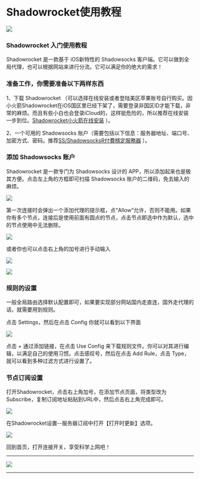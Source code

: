 # Shadowrocket使用教程

[![](https://raw.githubusercontent.com/ss-ssr/shadowrocket/master/files/xhj.jpg)](https://i.shadowrocket.org/)

### Shadowrocket 入门使用教程

Shadowrocket 是一款基于 iOS新特性的 Shadowsocks 客户端。它可以做到全局代理，也可以根据网站来进行分流。它可以满足你的绝大的需求！

### 准备工作，你需要准备以下两样东西

1、下载 Shadowrocket （可以选择在线安装或者登陆美区苹果账号自行购买。因小火箭Shadowrocket在iOS国区里已经下架了，需要登录非国区ID才能下载，非常的麻烦。而且有些小白也会登录iCloud的，这样挺危险的，所以推荐在线安装一步到位。[Shadowrocket小火箭在线安装](https://i.shadowrocket.org/) ）。

2、一个可用的 Shadowsocks 账户（需要包括以下信息：服务器地址、端口号、加密方式、密码。推荐[SS/ShadowsocksR付費穩定服務器](https://s-s-r.github.io/) ）。

### 添加 Shadowsocks 账户

Shadowrocket 是一款专门为 Shadowsocks 设计的 APP，所以添加起来也是极其方便。点击左上角的方框即可扫描 Shadowsocks 账户的二维码，免去输入的麻烦。

![](https://raw.githubusercontent.com/ss-ssr/shadowrocket/master/files/s1.png)

第一次连接时会弹出一个添加代理的提示框，点“Allow”允许，否则不能用。如果你有多个节点，连接后是使用前面有圆点的节点，点击节点即选中作为默认，选中的节点使用中无法删除。

![](https://raw.githubusercontent.com/ss-ssr/shadowrocket/master/files/s02.png)

或者你也可以点击右上角的加号进行手动输入

![](https://raw.githubusercontent.com/ss-ssr/shadowrocket/master/files/s2.png)

![](https://raw.githubusercontent.com/ss-ssr/shadowrocket/master/files/s3.png)

### 规则的设置

一般全局路由选择默认配置即可，如果要实现部分网站国内走直连，国外走代理的话，就需要用到规则。

点击 Settings，然后在点击 Config 你就可以看到以下界面

![](https://raw.githubusercontent.com/ss-ssr/shadowrocket/master/files/s4.png)

点击 + 通过添加链接，在点击 Use Config 来下载规则文件。你可以对其进行编辑，以满足自己的使用习惯。点击感叹号，然后在点击 Add Rule，点击 Type，就可以看到多种过滤方式进行设置了。

### 节点订阅设置

打开Shadowrocket，点击右上角加号，在添加节点页面，将类型改为Subscribe，复制订阅地址粘贴到URL中，然后点击右上角完成即可。

![](https://raw.githubusercontent.com/ss-ssr/shadowrocket/master/files/s5.jpg)

在Shadowrocket设置--服务器订阅中打开【打开时更新】选项。

![](https://raw.githubusercontent.com/ss-ssr/shadowrocket/master/files/s6.png)

回到首页，打开连接开关，享受科学上网吧！

<hr>

![](https://raw.githubusercontent.com/ss-ssr/shadowrocket/master/files/google.PNG)

<hr>
